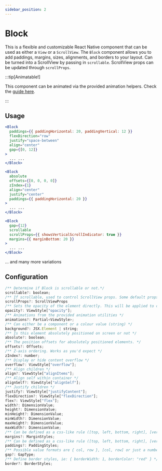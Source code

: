 ```yaml
---
sidebar_position: 2
---
```


# Block

This is a flexible and customizable React Native component that can be used as either a `View` or a `ScrollView`. The `Block` component allows you to add paddings, margins, sizes, alignments, and borders to your layout. Can be turned into a ScrollView by passing in `scrollable`. ScrollView props can be updated through `scrollProps`.

:::tip[Animatable!]

This component can be animated via the provided animation helpers. Check the [guide here](/docs/animations.md).

:::

## Usage

```jsx
<Block
  paddings={{ paddingHorizontal: 20, paddingVertical: 12 }}
  flexDirection="row"
  justify="space-between"
  align="center"
  gap={[0, 12]}
>
  ... ...
</Block>
```

```jsx
<Block
  absolute
  offsets={[0, 0, 0, 0]}
  zIndex={1}
  align="center"
  justify="center"
  paddings={{ paddingHorizontal: 20 }}
>
  ... ...
</Block>
```

```jsx
<Block
  gap={12}
  scrollable
  scrollProps={{ showsVerticalScrollIndicator: true }}
  margins={{ marginBottom: 20 }}
>
  ... ...
</Block>
```

... and many more variations

## Configuration

```javascript
/** Determine if Block is scrollable or not.*/
scrollable?: boolean;
/** If scrollable, used to control ScrollView props. Some default props are applied, check JSDOC of component by hovering over it in your IDE. */
scrollProps?: ScrollViewProps
/** Sets the opacity of the element directly. This will be applied to children too. */
opacity?: ViewStyle["opacity"];
/** Animations from the provided animation utilities */
animations?: Partial<ViewStyle>;
/** Can either be a component or a colour value (string) */
background?: JSX.Element | string;
/** Is this element absolutely positioned on screen or not */
absolute?: boolean;
/** The position offsets for absolutely positioned elements. */
offsets?: Offsets;
/** Z-axis ordering. Works as you'd expect */
zIndex?: number;
/** Display or hide content overflow */
overflow?: ViewStyle["overflow"];
/** Align children */
align?: ViewStyle["alignItems"];
/** Align self within container */
alignSelf?: ViewStyle["alignSelf"];
/** Justify children */
justify?: ViewStyle["justifyContent"];
flexDirection?: ViewStyle["flexDirection"];
flex?: ViewStyle["flex"];
width?: DimensionValue;
height?: DimensionValue;
minHeight?: DimensionValue;
minWidth?: DimensionValue;
maxHeight?: DimensionValue;
maxWidth?: DimensionValue;
/** Can be defined as a css-like rule ([top, left, bottom, right], [vertical, horizontal] etc) or as an object ({ marginHorizontal: 12 }) */
margins?: MarginStyles;
/** Can be defined as a css-like rule ([top, left, bottom, right], [vertical, horizontal] etc) or as an object ({ paddingHorizontal: 12 }) */
paddings?: PaddingStyles;
/** Possible value formats are { col, row }, [col, row] or just a number applied to both column and row gap. */
gap?: GapType;
/** Define border styles, ie: { borderWidth: 1, borderColor: "red" } */
border?: BorderStyles;
```

